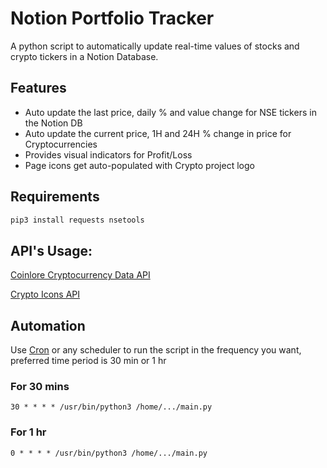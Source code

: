 # Notion Portfolio Tracker
A python script to automatically update real-time values of stocks and crypto tickers in a Notion Database.

## Features
- Auto update the last price, daily % and value change for NSE tickers in the Notion DB
- Auto update the current price, 1H and 24H % change in price for Cryptocurrencies
- Provides visual indicators for Profit/Loss
- Page icons get auto-populated with Crypto project logo

## Requirements

```bash
pip3 install requests nsetools
```

## API's Usage:

[Coinlore Cryptocurrency Data API](https://www.coinlore.com/cryptocurrency-data-api)

[Crypto Icons API](https://cryptoicons.org/)

## Automation
Use [Cron](https://crontab.guru) or any scheduler to run the script in the frequency you want, preferred time period is 30 min or 1 hr

### For 30 mins

```
30 * * * * /usr/bin/python3 /home/.../main.py
```
### For 1 hr
```
0 * * * * /usr/bin/python3 /home/.../main.py
```